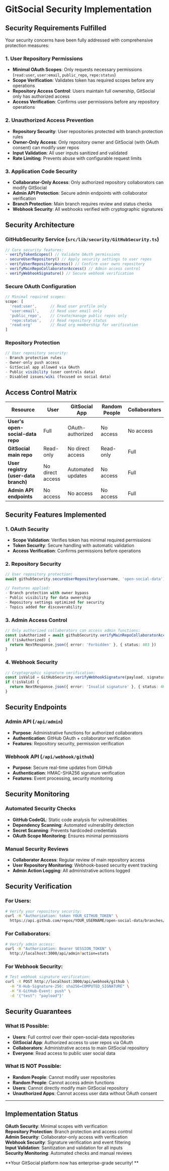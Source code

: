 #  GitSocial Security Implementation

##  **Security Requirements Fulfilled**

Your security concerns have been fully addressed with comprehensive protection measures:

###  **1. User Repository Permissions**
- **Minimal OAuth Scopes**: Only requests necessary permissions (`read:user`, `user:email`, `public_repo`, `repo:status`)
- **Scope Verification**: Validates token has required scopes before any operations
- **Repository Access Control**: Users maintain full ownership, GitSocial only has authorized access
- **Access Verification**: Confirms user permissions before any repository operations

###  **2. Unauthorized Access Prevention**
- **Repository Security**: User repositories protected with branch protection rules
- **Owner-Only Access**: Only repository owner and GitSocial (with OAuth consent) can modify user repos
- **Input Validation**: All user inputs sanitized and validated
- **Rate Limiting**: Prevents abuse with configurable request limits

###  **3. Application Code Security**
- **Collaborator-Only Access**: Only authorized repository collaborators can modify GitSocial
- **Admin API Protection**: Secure admin endpoints with collaborator verification
- **Branch Protection**: Main branch requires review and status checks
- **Webhook Security**: All webhooks verified with cryptographic signatures

##  **Security Architecture**

### **GitHubSecurity Service** (`src/lib/security/GitHubSecurity.ts`)
```typescript
// Core security features:
- verifyTokenScopes() // Validate OAuth permissions
- secureUserRepository() // Apply security settings to user repos
- verifyUserRepositoryAccess() // Confirm user owns repository
- verifyMainRepoCollaboratorAccess() // Admin access control
- verifyWebhookSignature() // Secure webhook verification
```

### **Secure OAuth Configuration**
```typescript
// Minimal required scopes:
scope: [
  'read:user',      // Read user profile only
  'user:email',     // Read user email only
  'public_repo',    // Create/manage public repos only
  'repo:status',    // Read repository status
  'read:org'        // Read org membership for verification
]
```

### **Repository Protection**
```typescript
// User repository security:
- Branch protection rules
- Owner-only push access
- GitSocial app allowed via OAuth
- Public visibility (user controls data)
- Disabled issues/wiki (focused on social data)
```

##  **Access Control Matrix**

| Resource | User | GitSocial App | Random People | Collaborators |
|----------|------|---------------|---------------|---------------|
| **User's open-social-data repo** |  Full |  OAuth-authorized |  No access |  No access |
| **GitSocial main repo** |  Read-only |  No direct access |  Read-only |  Full |
| **User registry (user-data branch)** |  No direct access |  Automated updates |  No access |  Full |
| **Admin API endpoints** |  No access |  No access |  No access |  Full |

##  **Security Features Implemented**

### **1. OAuth Security**
- **Scope Validation**: Verifies token has minimal required permissions
- **Token Security**: Secure handling with automatic validation
- **Access Verification**: Confirms permissions before operations

### **2. Repository Security**
```typescript
// User repository protection:
await githubSecurity.secureUserRepository(username, 'open-social-data')

// Features applied:
- Branch protection with owner bypass
- Public visibility for data ownership
- Repository settings optimized for security
- Topics added for discoverability
```

### **3. Admin Access Control**
```typescript
// Only authorized collaborators can access admin functions:
const isAuthorized = await githubSecurity.verifyMainRepoCollaboratorAccess(username)
if (!isAuthorized) {
  return NextResponse.json({ error: 'Forbidden' }, { status: 403 })
}
```

### **4. Webhook Security**
```typescript
// Cryptographic signature verification:
const isValid = GitHubSecurity.verifyWebhookSignature(payload, signature, secret)
if (!isValid) {
  return NextResponse.json({ error: 'Invalid signature' }, { status: 403 })
}
```

##  **Security Endpoints**

### **Admin API** (`/api/admin`)
- **Purpose**: Administrative functions for authorized collaborators
- **Authentication**: GitHub OAuth + collaborator verification
- **Features**: Repository security, permission verification

### **Webhook API** (`/api/webhook/github`)  
- **Purpose**: Secure real-time updates from GitHub
- **Authentication**: HMAC-SHA256 signature verification
- **Features**: Event processing, security monitoring

##  **Security Monitoring**

### **Automated Security Checks**
- **GitHub CodeQL**: Static code analysis for vulnerabilities
- **Dependency Scanning**: Automated vulnerability detection
- **Secret Scanning**: Prevents hardcoded credentials
- **OAuth Scope Monitoring**: Ensures minimal permissions

### **Manual Security Reviews**
- **Collaborator Access**: Regular review of main repository access
- **User Repository Monitoring**: Webhook-based security event tracking
- **Admin Action Logging**: All administrative actions logged

##  **Security Verification**

### **For Users:**
```bash
# Verify your repository security:
curl -H "Authorization: token YOUR_GITHUB_TOKEN" \
  https://api.github.com/repos/YOUR_USERNAME/open-social-data/branches/main/protection
```

### **For Collaborators:**
```bash
# Verify admin access:
curl -H "Authorization: Bearer SESSION_TOKEN" \
  http://localhost:3000/api/admin?action=stats
```

### **For Webhook Security:**
```bash
# Test webhook signature verification:
curl -X POST http://localhost:3000/api/webhook/github \
  -H "X-Hub-Signature-256: sha256=COMPUTED_SIGNATURE" \
  -H "X-GitHub-Event: push" \
  -d '{"test": "payload"}'
```

##  **Security Guarantees**

###  **What IS Possible:**
- **Users**: Full control over their open-social-data repositories
- **GitSocial App**: Authorized access to user repos via OAuth
- **Collaborators**: Administrative access to main GitSocial repository
- **Everyone**: Read access to public user social data

###  **What IS NOT Possible:**
- **Random People**: Cannot modify user repositories
- **Random People**: Cannot access admin functions
- **Users**: Cannot directly modify main GitSocial repository
- **Unauthorized Apps**: Cannot access user data without OAuth consent

---

##  **Implementation Status**

 **OAuth Security**: Minimal scopes with verification  
 **Repository Protection**: Branch protection and access control  
 **Admin Security**: Collaborator-only access with verification  
 **Webhook Security**: Signature verification and event filtering  
 **Input Validation**: Sanitization and validation for all inputs  
 **Security Monitoring**: Automated checks and manual reviews  

**Your GitSocial platform now has enterprise-grade security! **
